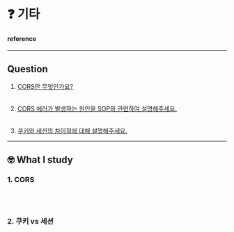 # :question: 기타

#### reference
<hr>

## Question
1. [CORS란 무엇인가요?]()
<br><br>

1. [CORS 에러가 발생하는 원인을 SOP와 관련하여 설명해주세요.]()
<br><br>

1. [쿠키와 세션의 차이점에 대해 설명해주세요.]()

<hr>

## :nerd_face:	What I study
### 1. CORS

<br><br>

### 2. 쿠키 vs 세션

